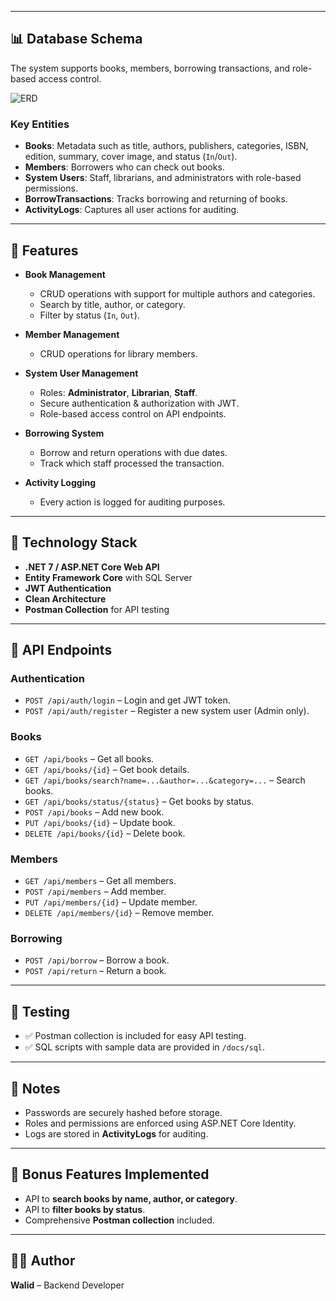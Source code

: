 
---

## 📊 Database Schema

The system supports books, members, borrowing transactions, and role-based access control.

![ERD](./Docs/Digram81.png)

### Key Entities
- **Books**: Metadata such as title, authors, publishers, categories, ISBN, edition, summary, cover image, and status (`In`/`Out`).
- **Members**: Borrowers who can check out books.
- **System Users**: Staff, librarians, and administrators with role-based permissions.
- **BorrowTransactions**: Tracks borrowing and returning of books.
- **ActivityLogs**: Captures all user actions for auditing.

---

## 🔑 Features

- **Book Management**
  - CRUD operations with support for multiple authors and categories.
  - Search by title, author, or category.
  - Filter by status (`In`, `Out`).

- **Member Management**
  - CRUD operations for library members.

- **System User Management**
  - Roles: **Administrator**, **Librarian**, **Staff**.
  - Secure authentication & authorization with JWT.
  - Role-based access control on API endpoints.

- **Borrowing System**
  - Borrow and return operations with due dates.
  - Track which staff processed the transaction.

- **Activity Logging**
  - Every action is logged for auditing purposes.

---

## 🚀 Technology Stack

- **.NET 7 / ASP.NET Core Web API**
- **Entity Framework Core** with SQL Server
- **JWT Authentication**
- **Clean Architecture**
- **Postman Collection** for API testing

---

## 📡 API Endpoints

### Authentication
- `POST /api/auth/login` – Login and get JWT token.
- `POST /api/auth/register` – Register a new system user (Admin only).

### Books
- `GET /api/books` – Get all books.
- `GET /api/books/{id}` – Get book details.
- `GET /api/books/search?name=...&author=...&category=...` – Search books.
- `GET /api/books/status/{status}` – Get books by status.
- `POST /api/books` – Add new book.
- `PUT /api/books/{id}` – Update book.
- `DELETE /api/books/{id}` – Delete book.

### Members
- `GET /api/members` – Get all members.
- `POST /api/members` – Add member.
- `PUT /api/members/{id}` – Update member.
- `DELETE /api/members/{id}` – Remove member.

### Borrowing
- `POST /api/borrow` – Borrow a book.
- `POST /api/return` – Return a book.

---

## 🧪 Testing

- ✅ Postman collection is included for easy API testing.
- ✅ SQL scripts with sample data are provided in `/docs/sql`.

---

## 📌 Notes

- Passwords are securely hashed before storage.
- Roles and permissions are enforced using ASP.NET Core Identity.
- Logs are stored in **ActivityLogs** for auditing.

---

## 🎯 Bonus Features Implemented
- API to **search books by name, author, or category**.
- API to **filter books by status**.
- Comprehensive **Postman collection** included.

---

## 👨‍💻 Author

**Walid** – Backend Developer  
